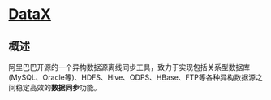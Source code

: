 # [DataX](https://github.com/alibaba/DataX)

## 概述

​	阿里巴巴开源的一个异构数据源离线同步工具，致力于实现包括关系型数据库(MySQL、Oracle等)、HDFS、Hive、ODPS、HBase、FTP等各种异构数据源之间稳定高效的**数据同步**功能。

